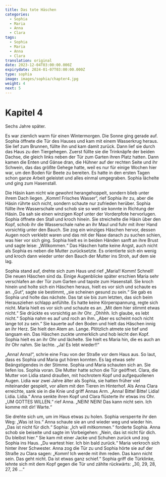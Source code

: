 ```yaml
---
title: Das tote Häschen
categories:
  - Sophia
  - Maria
  - Anna
  - Clara
tags:
  - Sophia
  - Maria
  - Anna
  - Clara
translation: original
date: 2023-12-04T03:00:00.000Z
expirydate: 2024-01-07T03:00:00.000Z
type: sophia
image: images/sophia/chapter4.jpg
weight: 4
next: 5
---
```


# Kapitel 4

Sechs Jahre später.

Es war ziemlich warm für einen Wintermorgen.
Die Sonne ging gerade auf.
Sophia öffnete die Tür des Hauses und kam mit einem Wasserkrug heraus.
Sie lief zum Brunnen, füllte ihn und kam damit zurück.
Dann lief sie durch das Haus zu den Tiergehegen.
Zuerst füllte sie die Trinknäpfe der beiden Dachse, die gleich links neben der Tür zum Garten ihren Platz hatten.
Dann kamen die Enten und Gänse dran, die Hühner auf der rechten Seite und ihr Schwein, das das größte Gehege hatte, weil es nur für einige Wochen hier war, um den Boden für Beete zu bereiten.
Es hatte in den ersten Tagen schon ganze Arbeit geleistet und alles einmal umgegraben.
Sophia lächelte und ging zum Hasenstall.

Die Häsin kam nicht wie gewohnt herangehoppelt, sondern blieb unter ihrem Dach liegen.
„Komm! Frisches Wasser“, rief Sophia ihr zu, aber die Häsin rührte sich nicht, sondern schaute nur zufrieden herüber.
Sophia füllte ihre Wasserschale und schob sie so weit sie konnte in Richtung der Häsin.
Da sah sie einen winzigen Kopf unter der Vorderpfote hervorlugen.
Sophia öffnete den Stall und kroch hinein.
Sie streichelte die Häsin über den Kopf, schob ihr die Wasserschale nahe an ihr Maul und fuhr mit ihrer Hand vorsichtig unter den Bauch.
Sie zog ein winziges Häschen hervor, dessen Augen noch verklebt waren und das mit der Nase danach zu suchen schien, was hier vor sich ging.
Sophia hielt es in beiden Händen sanft an ihre Brust und sagte leise: „Willkommen.“
Das Häschen hatte keine Angst, auch nicht als Sophia es neben die Mutter zurücksetzte.
Es orientierte sich ein wenig und kroch dann wieder unter den Bauch der Mutter ins Stroh, auf dem sie lag.

Sophia stand auf, drehte sich zum Haus und rief „Maria!! Komm! Schnell! Die neuen Häschen sind da.
Einige Augenblicke später erschien Maria sehr verschlafen an der Tür zum Garten und tapste zum Hasenstall.
Sie kroch hinein und holte sich ein Häschen heraus, hielt es vor sich und schaute es an.
„Gut“, sagte sie bestimmt, „sie scheinen gesund zu sein.“
Sie gab es Sophia und holte das nächste.
Das tat sie bis zum letzten, das sich beim Herausziehen schlapp anfühlte.
Es hatte keine Körperspannung, regte sich nicht.
Maria hielt es vor sich und schaute es an.
„Mit dem hier stimmt etwas nicht.“
Sie drückte es vorsichtig an ihr Ohr.
„Ohhhh.
Ich glaube, es lebt nicht.“
Sophia nahm es auf und roch an ihm.
„Aber es scheint noch nicht lange tot zu sein.“
Sie kauerte auf den Boden und hielt das Häschen innig an ihr Herz.
Sie hielt den Atem an.
Lange.
Plötzlich atmete sie tief und langsam ein.
Das Häschen zuckte unmerklich und hob leicht den Kopf.
Sophia hielt es an ihr Ohr und lächelte.
Sie hielt es Maria hin, die es auch an ihr Ohr nahm.
Sie lachte.
„Ja! Es lebt wieder!!“

„Anna! Anna!“, schrie eine Frau von der Straße vor dem Haus aus.
So laut, dass es Sophia und Maria gut hören konnten.
Es lag etwas sehr Beängstigendes in der Stimme.
Sophia und Maria schauten sich an.
Sie liefen los.
Sophia voran.
Die Mutter hatte schon die Tür geöffnet.
Clara, die Mutter von Lidia stand draußen, mit hochrotem Kopf und aufgequollenen Augen.
Lidia war zwei Jahre älter als Sophia, sie hatten früher viel miteinander gespielt, vor allem mit den Tieren im Hinterhof.
Als Anna Clara erreichte, sank sie in die Knie und griff Annas Arm.
„Anna! Bitte! Bitte! Lidia! Lidia.
Lidia.“
Anna senkte ihren Kopf und Clara flüsterte ihr etwas ins Ohr.
„UM GOTTES WILLEN.“
rief Anna.
„NEIN! NEIN! Das kann nicht sein.
Ich komme mit dir! Warte.“

Sie drehte sich um, um im Haus etwas zu holen.
Sophia versperrte ihr den Weg: „Was ist los.“
Anna schaute sie an und wieder weg und wieder hin.
„Das ist nicht für dich.“
Sophia: „Ich will mitkommen.“
forderte Sophia.
Anna schob sie beiseite und sagte im Vorbeigehen: „Nein, das ist nicht für dich.
Du bleibst hier.“
Sie kam mit einer Jacke und Schuhen zurück und zog Sophia ins Haus.
„Du wartest hier.
Ich bin bald zurück.“
Maria verkroch sich hinter ihrer Schwester.
Anna zog die Tür zu und Sophia hörte sie auf der Straße zu Clara sagen: „Komm! Ich werde mit ihm reden.
Das kann nicht sein.
Das geht nicht.
Da ist etwas ganz schief.“
Sophia griff die Türklinke, lehnte sich mit dem Kopf gegen die Tür und zählte rückwärts: „30, 29, 28, 27, 26 ...“
